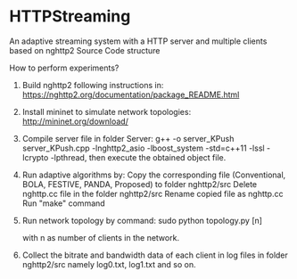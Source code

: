 # HTTPStreaming
An adaptive streaming system with a HTTP server and multiple clients based on nghttp2
Source Code structure


How to perform experiments?


1. Build nghttp2 following instructions in: https://nghttp2.org/documentation/package_README.html

2. Install mininet to simulate network topologies: http://mininet.org/download/

3. Compile server file in folder Server: g++ -o server_KPush server_KPush.cpp -lnghttp2_asio -lboost_system -std=c++11 -lssl -lcrypto -lpthread, then execute the obtained object file.


4. Run adaptive algorithms by:
	Copy the corresponding file (Conventional, BOLA, FESTIVE, PANDA, Proposed) to folder nghttp2/src
	Delete nghttp.cc file in the folder nghttp2/src
	Rename copied file as nghttp.cc
	Run "make" command
5. Run network topology by command:
	sudo python topology.py [n]

	with n as number of clients in the network.
6. Collect the bitrate and bandwidth data of each client in log files in folder nghttp2/src 
namely log0.txt, log1.txt and so on.